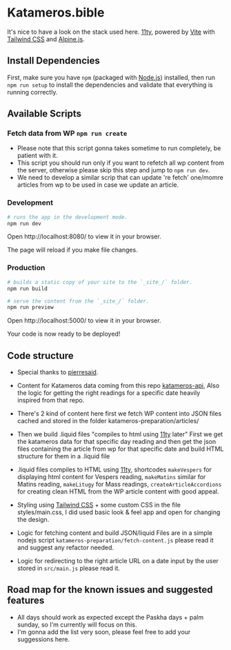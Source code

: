 # Katameros.bible

It's nice to have a look on the stack used here.
[11ty](https://www.11ty.dev/), powered by [Vite](https://vitejs.dev/)
with [Tailwind CSS](https://tailwindcss.com) and
[Alpine.js](https://github.com/alpinejs/alpine/).

## Install Dependencies

First, make sure you have `npm` (packaged with
[Node.js](https://nodejs.org)) installed, then run `npm run setup` to install
the dependencies and validate that everything is running correctly.

## Available Scripts
### Fetch data from WP `npm run create`
- Please note that this script gonna takes sometime to run completely, be patient with it.
- This script you should run only if you want to refetch all wp content from the server, otherwise please skip this step and jump to `npm run dev`.
- We need to develop a similar scrip that can update 're fetch' one/momre articles from wp to be used in case we update an article.

### Development

```bash
# runs the app in the development mode.
npm run dev
```

Open http://localhost:8080/ to view it in your browser.

The page will reload if you make file changes.

### Production

```bash
# builds a static copy of your site to the `_site_/` folder.
npm run build
```

```bash
# serve the content from the `_site_/` folder.
npm run preview
```

Open http://localhost:5000/ to view it in your browser.

Your code is now ready to be deployed!

## Code structure
- Special thanks to [pierresaid](https://github.com/pierresaid).
- Content for Katameros data coming from this repo [katameros-api](https://github.com/pierresaid/katameros-api), Also the logic for getting the right readings for a specific date heavily inspired from that repo.

- There's 2 kind of content here first we fetch WP content into JSON files cached and stored in the folder katameros-preparation/articles/
- Then we build .liquid files "compiles to html using [11ty](https://www.11ty.dev/) later" 
First we get the katameros data for that specific day reading and then get the json files containing the article from wp for that specific date and build HTML structure for them in a .liquid file 
- .liquid files compiles to HTML using [11ty](https://www.11ty.dev/), shortcodes `makeVespers` for displaying html content for Vespers reading, `makeMatins` similar for Matins reading, `makeLitugy` for Mass readings, `createArticleAccordions` for creating clean HTML from the WP article content with good appeal.
- Styling using [Tailwind CSS](https://tailwindcss.com) + some custom CSS in the file styles/main.css, I did used basic look & feel app and open for changing the design.
- Logic for fetching content and build JSON/liquid Files are in a simple nodejs script `katameros-preparation/fetch-content.js` please read it and suggest any refactor needed.
- Logic for redirecting to the right article URL on a date input by the user stored in `src/main.js` please read it.

## Road map for the known issues and suggested features
- All days should work as expected except the Paskha days + palm sunday, so I'm currently will focus on this.
- I'm gonna add the list very soon, please feel free to add your suggessions here.
